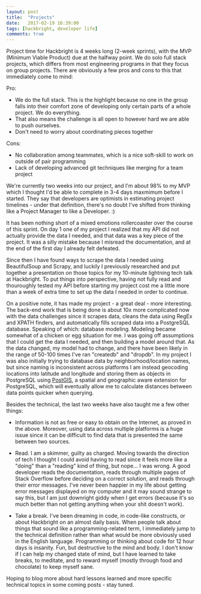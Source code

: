 ```yaml
---
layout: post
title:  "Projects"
date:   2017-02-19 16:39:00
tags: [hackbright, developer life]
comments: true
---
```


Project time for Hackbright is 4 weeks long (2-week sprints), with the MVP (Minimum Viable Product) due at the halfway point. We do solo full stack projects, which differs from most engineering programs in that they focus on group projects. There are obviously a few pros and cons to this that immediately come to mind:

Pro:
- We do the full stack. This is the highlight because no one in the group falls into their comfort zone of developing only certain parts of a whole project. We do everything.
- That also means the challenge is all open to however hard we are able to push ourselves.
- Don't need to worry about coordinating pieces together

Cons:
- No collaboration among teammates, which is a nice soft-skill to work on outside of pair programming
- Lack of developing advanced git techniques like merging for a team project

We're currently two weeks into our project, and I'm about 98% to my MVP which I thought I'd be able to complete in 3-4 days maxmimum before I started. They say that developers are optimists in estimating project timelines - under that definition, there's no doubt I've shifted from thinking like a Project Manager to like a Developer. :)

It has been nothing short of a mixed emotions rollercoaster over the course of this sprint. On day 1 one of my project I realized that my API did not actually provide the data I needed, and that data was a key piece of the project. It was a silly mistake because I misread the documentation, and at the end of the first day I already felt defeated.

Since then I have found ways to scrape the data I needed using BeautifulSoup and Scrapy, and luckily I previously researched and put together a presentation on those topics for my 10-minute lightning tech talk at Hackbright. To put things into perspective, having not fully read and thouroughly tested my API before starting my project cost me a little more than a week of extra time to set up the data I needed in order to continue.

On a positive note, it has made my project - a great deal - more interesting. The back-end work that is being done is about 10x more complicated now with the data challenges since it scrapes data, cleans the data using RegEx and XPATH finders, and automatically fills scraped data into a PostgreSQL database. Speaking of which: database modeling. Modeling became somewhat of a chicken or egg situation for me. I was going off assumptions that I could get the data I needed, and then building a model around that. As the data changed, my model had to change, and there have been likely in the range of 50-100 times I've ran "createdb" and "dropdb". In my project I was also initially trying to database data by neighborhood/location names, but since naming is inconsistent across platforms I am instead geocoding locations into latitude and longitude and storing them as objects in PostgreSQL using [PostGIS][postgis], a spatial and geographic aware extension for PostgreSQL, which will eventually allow me to calculate distances between data points quicker when querying.

Besides the technical, the last two weeks have also taught me a few other things:

- Information is not as free or easy to obtain on the Internet, as proved in the above. Moreover, using data across multiple platforms is a huge issue since it can be difficult to find data that is presented the same between two sources.

- Read. I am a skimmer, guilty as charged. Moving towards the direction of tech I thought I could avoid having to read since it feels more like a "doing" than a "reading" kind of thing, but nope... I was wrong. A good developer reads the documentation, reads through multiple pages of Stack Overflow before deciding on a correct solution, and reads through their error messages. I've never been happier in my life about getting error messages displayed on my computer and it may sound strange to say this, but I am just downright giddy when I get errors (because it's so much better than not getting anything when your shit doesn't work).

- Take a break. I've been dreaming in code, in code-like constructs, or about Hackbright on an almost daily basis. When people talk about things that sound like a programming-related term, I immediately jump to the technical definition rather than what would be more obviously used in the English language. Programming or thinking about code for 12 hour days is insanity. Fun, but destructive to the mind and body. I don't know if I can help my changed state of mind, but I have learned to take breaks, to meditate, and to reward myself (mostly through food and chocolate) to keep myself sane.

Hoping to blog more about hard lessons learned and more specific technical topics in some coming posts - stay tuned.



[postgis]: http://postgis.net/
